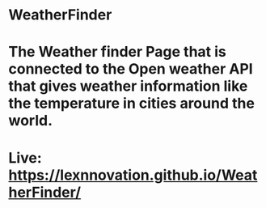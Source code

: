 # WeatherFinder
# The Weather finder Page that is connected to the Open weather API that gives weather information like the temperature in cities around the world.
# Live: https://lexnnovation.github.io/WeatherFinder/

